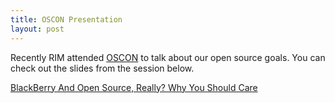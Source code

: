 ```yaml
---
title: OSCON Presentation
layout: post
---
```


Recently RIM attended [OSCON](http://www.oscon.com/oscon2011) to talk about our open source goals. You can check out the slides from the session below.

[BlackBerry And Open Source, Really? Why You Should Care](http://www.oscon.com/oscon2011/public/schedule/detail/21532)